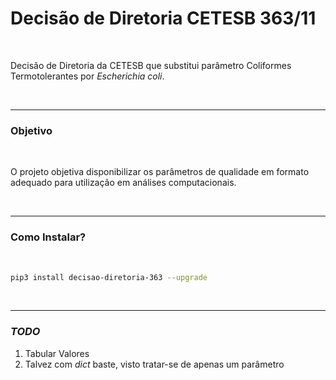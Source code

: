 # Decisão de Diretoria CETESB 363/11

<br>

Decisão de Diretoria da CETESB que substitui parâmetro Coliformes Termotolerantes por *Escherichia coli*.

<br>

----

### Objetivo

<br>

O projeto objetiva disponibilizar os parâmetros de qualidade em formato adequado para utilização em análises computacionais.

<br>

----

### Como Instalar?

<br>

```bash
pip3 install decisao-diretoria-363 --upgrade
```

<br>

------

### *TODO*

1. Tabular Valores
2. Talvez com *dict* baste, visto tratar-se de apenas um parâmetro

